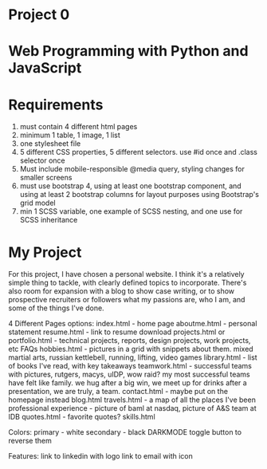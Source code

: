 # Project 0

# Web Programming with Python and JavaScript

# Requirements
1. must contain 4 different html pages
2. minimum 1 table, 1 image, 1 list
3. one stylesheet file
4. 5 different CSS properties, 5 different selectors. use #id once and .class selector once
5. Must include mobile-responsible @media query, styling changes for smaller screens
6. must use bootstrap 4, using at least one bootstrap component, and using at least 2 bootstrap columns for layout purposes using Bootstrap's grid model
7. min 1 SCSS variable, one example of SCSS nesting, and one use for SCSS inheritance

# My Project
For this project, I have chosen a personal website. I think it's a relatively simple thing to tackle, with clearly defined topics to incorporate. There's also room for expansion with a blog to show case writing, or to show prospective recruiters or followers what my passions are, who I am, and some of the things I've done.

4 Different Pages options:
    index.html - home page
    aboutme.html - personal statement
    resume.html - link to resume download
    projects.html or portfolio.html - technical projects, reports, design projects, work projects, etc
    FAQs
    hobbies.html - pictures in a grid with snippets about them. mixed martial arts, russian kettlebell, running, lifting, video games
    library.html - list of books I've read, with key takeaways
    teamwork.html - successful teams with pictures, rutgers, macys, uIDP, wow raid?
        my most successful teams have felt like family. we hug after a big win, we meet up for drinks after a presentation, we are truly, a team.
    contact.html - maybe put on the homepage instead
    blog.html
    travels.html - a map of all the places I've been
    professional experience - picture of baml at nasdaq, picture of A&S team at IDB
    quotes.html - favorite quotes?
    skills.html

Colors:
    primary - white
    secondary - black
    DARKMODE toggle button to reverse them

Features:
    link to linkedin with logo
    link to email with icon
    

